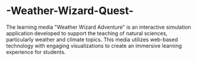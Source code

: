 # -Weather-Wizard-Quest-
The learning media "Weather Wizard Adventure" is an interactive simulation application developed to support the teaching of natural sciences, particularly weather and climate topics. This media utilizes web-based technology with engaging visualizations to create an immersive learning experience for students.
